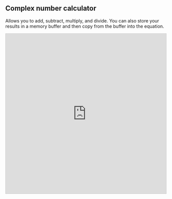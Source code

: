 ## Complex number calculator

<!-- META a complex number calculator made in desmos META -->

Allows you to add, subtract, multiply, and divide. You can also store your results in a memory buffer and then copy from the buffer into the equation.

<iframe src="https://www.desmos.com/calculator/fjkc1nxwjq?embed" width="500" height="500" style="border: 1px solid #ccc" frameborder=0></iframe>
<!-- LAST EDITED 1699422897 LAST EDITED-->